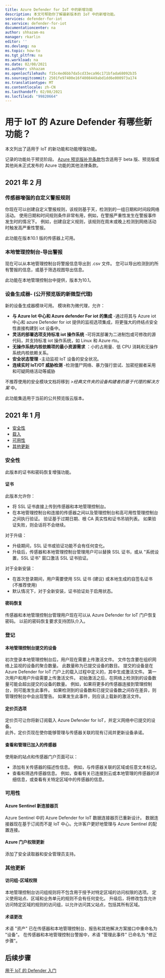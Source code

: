 ```yaml
---
title: Azure Defender for IoT 中的新增功能
description: 本文可帮助你了解最新版本的 IoT 中的新增功能。
services: defender-for-iot
ms.service: defender-for-iot
documentationcenter: na
author: shhazam-ms
manager: rkarlin
editor: ''
ms.devlang: na
ms.topic: how-to
ms.tgt_pltfrm: na
ms.workload: na
ms.date: 02/08/2021
ms.author: shhazam
ms.openlocfilehash: f15c4ed6bb7da5cd33eca96c171bfada68092b35
ms.sourcegitcommit: 2501fe97400e16f4008449abd1dd6e000973a174
ms.translationtype: MT
ms.contentlocale: zh-CN
ms.lasthandoff: 02/08/2021
ms.locfileid: "99820664"
---
```

# <a name="whats-new-in-azure-defender-for-iot"></a>用于 IoT 的 Azure Defender 有哪些新功能？

本文列出了适用于 IoT 的新功能和功能增强功能。

记录的功能处于预览阶段。 [Azure 预览版补充条款](https://azure.microsoft.com/support/legal/preview-supplemental-terms/)包含适用于 beta 版、预览版或其他尚未正式发布的 Azure 功能的其他法律条款。
## <a name="february-2021"></a>2021 年 2 月

### <a name="sensor---enhanced-custom-alert-rules"></a>传感器增强的自定义警报规则

你现在可以创建自定义警报规则，该规则基于天，检测到的一组日期和时间段网络活动。  使用日期和时间规则条件非常有用，例如，在警报严重性发生在警报事件发生时的情况下。 例如，创建自定义规则，该规则在周末或晚上检测到网络活动时触发高严重性警报。

此功能在版本10.1 版的传感器上可用。

### <a name="on-premises-management-console---export-alerts"></a>本地管理控制台-导出警报

现在可以从本地管理控制台将警报信息导出到 .csv 文件。 您可以导出检测到的所有警报的信息，或基于筛选视图导出信息。

此功能在本地管理控制台中提供，版本为10.1。
### <a name="device-builder---new-micro-agent-public-preview"></a>设备生成器- (公开预览版的新微型代理) 

新的设备生成器模块可用。 模块称为微代理，允许：

- **与 Azure Iot 中心和 Azure defender For iot 的集成** -通过将其与 Azure iot 中心和 azure Defender for iot 提供的监视选项集成，将更强大的终结点安全性直接构建到 iot 设备中。
- **灵活的部署选项支持标准 iot 操作系统** -可将其部署为二进制包或可修改的源代码，并支持标准 iot 操作系统，如 Linux 和 Azure rto。
- **无操作系统内核依赖项的最小资源需求** ：小的占用量、低 CPU 消耗和无操作系统内核依赖关系。
- **安全状态管理** -主动监视 IoT 设备的安全状况。
- **连续实时 IoT/OT 威胁检测** -检测僵尸网络、暴力强行尝试、加密挖掘者采用和可疑网络活动等威胁

不推荐使用的安全模块文档将移到 *>经典文件夹的设备构建者的基于代理的解决方案* 中。

此功能集适用于当前的公共预览版云版本。

## <a name="january-2021"></a>2021 年 1 月

- [安全性](#security)
- [载入](#onboarding)
- [可用性](#usability)
- [其他更新](#other-updates)
### <a name="security"></a>安全性

此版本的证书和密码恢复增强功能。

#### <a name="certificates"></a>证书
  
此版本允许你：

- 将 SSL 证书直接上传到传感器和本地管理控制台。
- 在本地管理控制台和连接的传感器之间以及管理控制台和高可用性管理控制台之间执行验证。 验证基于过期日期、根 CA 真实性和证书吊销列表。  如果验证失败，则会话将不会继续。

对于升级：

- 升级期间，SSL 证书或验证功能不会有任何变化。
- 升级后，传感器和本地管理控制台管理用户可以替换 SSL 证书，或从 "系统设置，SSL 证书" 窗口激活 SSL 证书验证。  

对于全新安装：

- 在首次登录期间，用户需要使用 SSL 证书 (建议) 或本地生成的自签名证书 (不推荐使用) 
- 默认情况下，对于全新安装，证书验证处于启用状态。

#### <a name="password-recovery"></a>密码恢复
  
传感器和本地管理控制台管理用户现在可以从 Azure Defender for IoT 门户恢复密码。 以前的密码恢复要求支持团队介入。

### <a name="onboarding"></a>登记

#### <a name="on-premises-management-console---committed-devices"></a>本地管理控制台提交的设备

初次登录本地管理控制台后，用户现在需要上传激活文件。 文件包含要在组织网络上监视的设备的聚合数量。 此数量称为已提交设备的数目。
提交的设备是在 Azure Defender for IoT 门户上的载入过程中定义的，其中生成激活文件。
第一次用户和用户升级需要上传激活文件。
初始激活之后，在网络上检测到的设备数量可能会超出提交的设备的数量。 例如，如果将更多的传感器连接到管理控制台，则可能发生此事件。 如果检测到的设备数和已提交设备数之间存在差异，则管理控制台中会出现警告。 如果发生此事件，则应该上载新的激活文件。

#### <a name="pricing-page-options"></a>定价页选项

定价页可让你将新订阅载入 Azure Defender for IoT，并定义网络中已提交的设备。  
此外，定价页现在使你能够管理与传感器关联的现有订阅并更新设备承诺。

#### <a name="view-and-manage-onboarded-sensors"></a>查看和管理已加入的传感器

使用新的站点和传感器门户页面可以：

- 添加有关传感器的描述性信息。 例如，与传感器关联的区域或任意文本标记。
- 查看和筛选传感器信息。 例如，查看有关已连接到云或本地管理的传感器的详细信息，或查看有关特定区域中的传感器的信息。  

### <a name="usability"></a>可用性

#### <a name="azure-sentinel-new-connector-page"></a>Azure Sentinel 新连接器页

Azure Sentinel 中的 Azure Defender for IoT 数据连接器页已重新设计。 数据连接器现在基于订阅而不是 IoT 中心。允许客户更好地管理与 Azure Sentinel 的配置连接。

#### <a name="azure-portal-permission-updates"></a>Azure 门户权限更新  

添加了安全读取器和安全管理员支持。

### <a name="other-updates"></a>其他更新

#### <a name="access-group---zone-permissions"></a>访问组-区域权限
  
本地管理控制台访问组规则将不包含用于授予对特定区域的访问权限的选项。 定义使用站点、区域和业务单元的规则不会有任何变化。   升级后，将修改包含允许访问特定区域的规则的访问组，以允许访问其父站点，包括其所有区域。

#### <a name="terminology-changes"></a>术语更改

术语 "资产" 已在传感器和本地管理控制台、报告和其他解决方案接口中重命名为 "设备"。
在传感器和本地管理控制台警报中，术语 "管理此事件" 已命名为 "修正步骤"。

## <a name="next-steps"></a>后续步骤

[用于 IoT 的 Defender 入门](getting-started.md)
